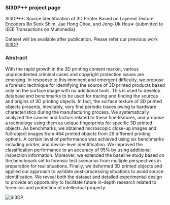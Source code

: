 ### SI3DP++ project page

SI3DP++: Source Identification of 3D Printer Based on Layered Texture Encoders
Bo Seok Shim, Jae Hong Choe, and Jong-Uk Hou∗ 
(submitted to IEEE Transactions on Multimedia)

Dataset will be available after publication.
Please refer our previous work [SI3DP](https://github.com/juhou/SI3DP)


### Abstract

With the rapid growth in the 3D printing content market, various unprecedented criminal cases and copyright protection issues are emerging. In response to this imminent and emergent difficulty, we propose a forensic technique for identifying the source of 3D printed products based only on the surface image with no additional tools. This is used to develop database and benchmarks to be used for tracing and finding the sources and origins of 3D printing objects. In fact, the surface texture of 3D printed objects presents, inevitably, very fine periodic traces owing to hardware characteristics during the manufacturing process. We systematically analyzed the causes and factors related to these fine features, and propose a technology using them as unique fingerprints for specific 3D printed objects. As benchmarks, we obtained microscopic close-up images and full-object images from 464 printed objects from 29 different printing options. A certain level of performance was achieved using six benchmarks including printer, and device-level identification. We improved the classification performance to an accuracy of 95\% by using additional inspection information. Moreover, we extended the baseline study based on the benchmark set to forensic test scenarios from multiple perspectives in preparation for real situations. Finally, we deformed 3D printed objects and applied our approach to validate post-processing situations to avoid source identification. We reveal both the dataset and detailed experimental design to provide an opportunity to facilitate future in-depth research related to forensics and protection of intellectual property. 


![SI3DP](https://github.com/juhou/SI3DPpp/blob/main/si3dp_overview.png)
